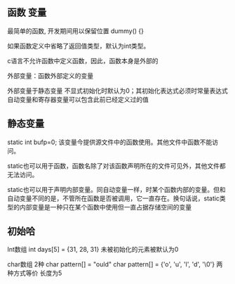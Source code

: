 

## 函数 变量

最简单的函数, 开发期间用以保留位置
dummy() {}

如果函数定义中省略了返回值类型，默认为int类型。

c语言不允许函数中定义函数，因此，函数本身是外部的

外部变量：函数外部定义的变量

外部变量于静态变量 不显式初始化时默认为0；其初始化表达式必须时常量表达式
自动变量和寄存器变量可以包含此前已经定义过的值



## 静态变量
static int bufp=0; 
该变量今提供源文件中的函数使用。其他文件中函数不能访问。

static也可以用于函数，函数名除了对该函数声明所在的文件可见外，其他文件都无法访问。

static也可以用于声明内部变量。同自动变量一样，时某个函数内部的变量。但和自动变量不同的是，不管所在函数是否被调用，它一直存在。换句话说，static类型的内部变量是一种只在某个函数中使用但一直占据存储空间的变量

## 初始哈
Int数组
int days[5] = {31, 28, 31}
未被初始化的元素被默认为0

char数组 2种
char pattern[] = "ould"
char pattern[] = {'o', 'u', 'l', 'd', '\0'}
两种方式等价 长度为5



